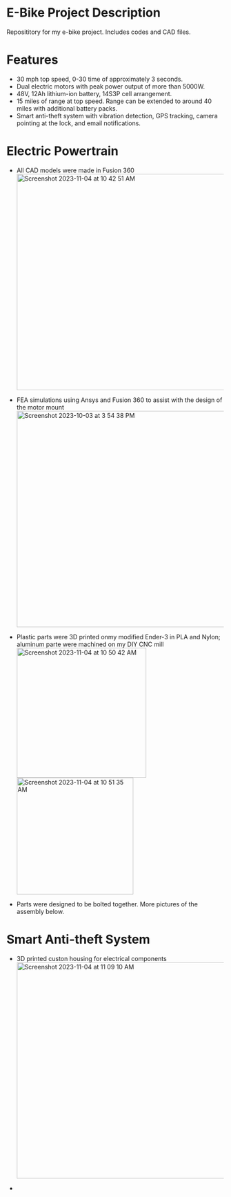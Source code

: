 # E-Bike Project Description
 Reposititory for my e-bike project. Includes codes and CAD files.

# Features
- 30 mph top speed, 0-30 time of approximately 3 seconds.
- Dual electric motors with peak power output of more than 5000W.
- 48V, 12Ah lithium-ion battery, 14S3P cell arrangement. 
- 15 miles of range at top speed. Range can be extended to around 40 miles with additional battery packs.
- Smart anti-theft system with vibration detection, GPS tracking, camera pointing at the lock, and email notifications.


# Electric Powertrain
- All CAD models were made in Fusion 360              
  <img width="500" alt="Screenshot 2023-11-04 at 10 42 51 AM" src="https://github.com/chc038/E-Bike/assets/146500723/e26f0fdd-e486-42e1-909c-cbe43739df03">



- FEA simulations using Ansys and Fusion 360 to assist with the design of the motor mount
  <img width="500" alt="Screenshot 2023-10-03 at 3 54 38 PM" src="https://github.com/chc038/E-Bike/assets/146500723/8b686a18-2987-49b2-8733-ca64ac6ce9a5">

- Plastic parts were 3D printed onmy modified Ender-3 in PLA and Nylon; aluminum parte were machined on my DIY CNC mill
  <img width="300" alt="Screenshot 2023-11-04 at 10 50 42 AM" src="https://github.com/chc038/E-Bike/assets/146500723/7c255690-053b-46b1-87e3-5f7d77538c39">
  <img width="270" alt="Screenshot 2023-11-04 at 10 51 35 AM" src="https://github.com/chc038/E-Bike/assets/146500723/f89b02d8-25d2-4882-9aa0-3c9c91a85e04">

- Parts were designed to be bolted together. More pictures of the assembly below.

# Smart Anti-theft System
- 3D printed custon housing for electrical components           
  <img width="500" alt="Screenshot 2023-11-04 at 11 09 10 AM" src="https://github.com/chc038/E-Bike/assets/146500723/e993a3ef-644c-4124-983b-b28216f6cfc7">
  
- 


